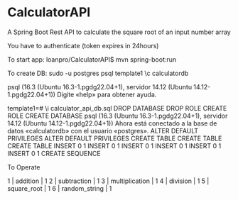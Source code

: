 # CalculatorAPI
A Spring Boot Rest API to calculate the square root of an input number array

You have to authenticate (token expires in 24hours)


To start app:
loanpro/CalculatorAPI$ mvn spring-boot:run

To create DB:
sudo -u postgres psql template1
\c calculatordb



psql (16.3 (Ubuntu 16.3-1.pgdg22.04+1), servidor 14.12 (Ubuntu 14.12-1.pgdg22.04+1))
Digite «help» para obtener ayuda.

template1=# \i calculator_api_db.sql
DROP DATABASE
DROP ROLE
CREATE ROLE
CREATE DATABASE
psql (16.3 (Ubuntu 16.3-1.pgdg22.04+1), servidor 14.12 (Ubuntu 14.12-1.pgdg22.04+1))
Ahora está conectado a la base de datos «calculatordb» con el usuario «postgres».
ALTER DEFAULT PRIVILEGES
ALTER DEFAULT PRIVILEGES
CREATE TABLE
CREATE TABLE
CREATE TABLE
INSERT 0 1
INSERT 0 1
INSERT 0 1
INSERT 0 1
INSERT 0 1
INSERT 0 1
CREATE SEQUENCE


To Operate

1 | addition       |    1
2 | subtraction    |    1
3 | multiplication |    1
4 | division       |    1
5 | square_root    |    1
6 | random_string  |    1





